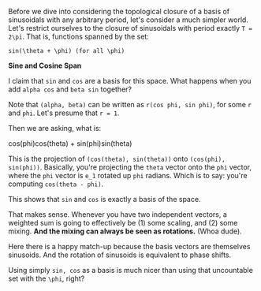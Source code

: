 Before we dive into considering the topological closure of a basis of
sinusoidals with any arbitrary period, let's consider a much simpler
world. Let's restrict ourselves to the closure of sinusoidals with
period exactly `T = 2\pi`. That is, functions spanned by the set:

    sin(\theta + \phi) (for all \phi)

**Sine and Cosine Span**

I claim that `sin` and `cos` are a basis for this space. What happens
when you add `alpha cos` and `beta sin` together?

Note that `(alpha, beta)` can be written as `r(cos phi, sin phi)`, for
some `r` and `phi`. Let's presume that `r = 1`.

Then we are asking, what is:

  cos(phi)cos(theta) + sin(phi)sin(theta)

This is the projection of `(cos(theta), sin(theta))` onto `(cos(phi),
sin(phi))`. Basically, you're projecting the `theta` vector onto the
`phi` vector, where the `phi` vector is `e_1` rotated up `phi` radians.
Which is to say: you're computing `cos(theta - phi)`.

This shows that `sin` and `cos` is exactly a basis of the space.

That makes sense. Whenever you have two independent vectors, a weighted
sum is going to effectively be (1) some scaling, and (2) some mixing.
**And the mixing can always be seen as rotations.** (Whoa dude).

Here there is a happy match-up because the basis vectors are themselves
sinusoids. And the rotation of sinusoids is equivalent to phase shifts.

Using simply `sin, cos` as a basis is much nicer than using that
uncountable set with the `\phi`, right?
